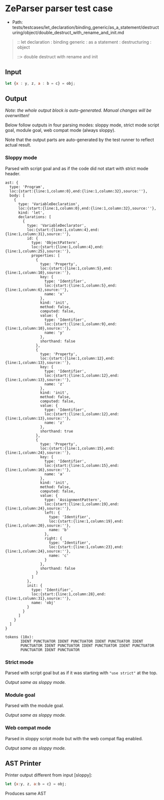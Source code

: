 # ZeParser parser test case

- Path: tests/testcases/let_declaration/binding_generic/as_a_statement/destructuring/object/double_destruct_with_rename_and_init.md

> :: let declaration : binding generic : as a statement : destructuring : object
>
> ::> double destruct with rename and init

## Input

`````js
let {x : y, z, a : b = c} = obj;
`````

## Output

_Note: the whole output block is auto-generated. Manual changes will be overwritten!_

Below follow outputs in four parsing modes: sloppy mode, strict mode script goal, module goal, web compat mode (always sloppy).

Note that the output parts are auto-generated by the test runner to reflect actual result.

### Sloppy mode

Parsed with script goal and as if the code did not start with strict mode header.

`````
ast: {
  type: 'Program',
  loc:{start:{line:1,column:0},end:{line:1,column:32},source:''},
  body: [
    {
      type: 'VariableDeclaration',
      loc:{start:{line:1,column:0},end:{line:1,column:32},source:''},
      kind: 'let',
      declarations: [
        {
          type: 'VariableDeclarator',
          loc:{start:{line:1,column:4},end:{line:1,column:31},source:''},
          id: {
            type: 'ObjectPattern',
            loc:{start:{line:1,column:4},end:{line:1,column:25},source:''},
            properties: [
              {
                type: 'Property',
                loc:{start:{line:1,column:5},end:{line:1,column:10},source:''},
                key: {
                  type: 'Identifier',
                  loc:{start:{line:1,column:5},end:{line:1,column:6},source:''},
                  name: 'x'
                },
                kind: 'init',
                method: false,
                computed: false,
                value: {
                  type: 'Identifier',
                  loc:{start:{line:1,column:9},end:{line:1,column:10},source:''},
                  name: 'y'
                },
                shorthand: false
              },
              {
                type: 'Property',
                loc:{start:{line:1,column:12},end:{line:1,column:13},source:''},
                key: {
                  type: 'Identifier',
                  loc:{start:{line:1,column:12},end:{line:1,column:13},source:''},
                  name: 'z'
                },
                kind: 'init',
                method: false,
                computed: false,
                value: {
                  type: 'Identifier',
                  loc:{start:{line:1,column:12},end:{line:1,column:13},source:''},
                  name: 'z'
                },
                shorthand: true
              },
              {
                type: 'Property',
                loc:{start:{line:1,column:15},end:{line:1,column:24},source:''},
                key: {
                  type: 'Identifier',
                  loc:{start:{line:1,column:15},end:{line:1,column:16},source:''},
                  name: 'a'
                },
                kind: 'init',
                method: false,
                computed: false,
                value: {
                  type: 'AssignmentPattern',
                  loc:{start:{line:1,column:19},end:{line:1,column:24},source:''},
                  left: {
                    type: 'Identifier',
                    loc:{start:{line:1,column:19},end:{line:1,column:20},source:''},
                    name: 'b'
                  },
                  right: {
                    type: 'Identifier',
                    loc:{start:{line:1,column:23},end:{line:1,column:24},source:''},
                    name: 'c'
                  }
                },
                shorthand: false
              }
            ]
          },
          init: {
            type: 'Identifier',
            loc:{start:{line:1,column:28},end:{line:1,column:31},source:''},
            name: 'obj'
          }
        }
      ]
    }
  ]
}

tokens (18x):
       IDENT PUNCTUATOR IDENT PUNCTUATOR IDENT PUNCTUATOR IDENT
       PUNCTUATOR IDENT PUNCTUATOR IDENT PUNCTUATOR IDENT PUNCTUATOR
       PUNCTUATOR IDENT PUNCTUATOR
`````

### Strict mode

Parsed with script goal but as if it was starting with `"use strict"` at the top.

_Output same as sloppy mode._

### Module goal

Parsed with the module goal.

_Output same as sloppy mode._

### Web compat mode

Parsed in sloppy script mode but with the web compat flag enabled.

_Output same as sloppy mode._

## AST Printer

Printer output different from input [sloppy]:

````js
let {x:y, z, a:b = c} = obj;
````

Produces same AST
